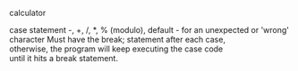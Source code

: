 calculator

case statement
-, +, /, \*, % (modulo), default - for an unexpected or 'wrong' character
Must have the break; statement after each case,  
otherwise, the program will keep executing the case code  
until it hits a break statement.
